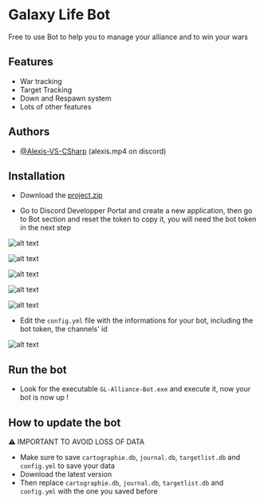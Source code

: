 
# Galaxy Life Bot

Free to use Bot to help you to manage your alliance and to win your wars


## Features

- War tracking
- Target Tracking
- Down and Respawn system
- Lots of other features
## Authors

- [@Alexis-VS-CSharp](https://github.com/Alexis-VS-CSharp) (alexis.mp4 on discord)


## Installation

- Download the [project.zip](https://github.com/Alexis-VS-CSharp/Galaxy-Life-Alliance-Bot/archive/refs/heads/main.zip)

- Go to Discord Developper Portal and create a new application, then go to Bot section and reset the token to copy it, you will need the bot token in the next step

![alt text](https://i.imgur.com/XVTNfZj.png)

![alt text](https://i.imgur.com/zMaNlpF.png)

![alt text](https://i.imgur.com/zCeiFzw.png)

![alt text](https://i.imgur.com/9Isb5OC.png)

![alt text](https://i.imgur.com/LMi0UZ4.png)

- Edit the ``config.yml`` file with the informations for your bot, including the bot token, the channels' id 

![alt text](https://i.imgur.com/VmHiNHv.png)

## Run the bot

- Look for the executable ``GL-Alliance-Bot.exe`` and execute it, now your bot is now up ! 

## How to update the bot
:warning: IMPORTANT TO AVOID LOSS OF DATA
- Make sure to save ``cartographie.db``, ``journal.db``, ``targetlist.db`` and ``config.yml`` to save your data
- Download the latest version
- Then replace ``cartographie.db``, ``journal.db``, ``targetlist.db`` and ``config.yml`` with the one you saved before
